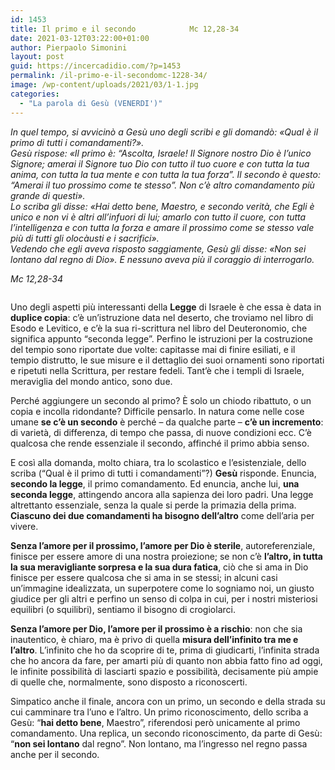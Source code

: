 ```yaml
---
id: 1453
title: Il primo e il secondo			Mc 12,28-34
date: 2021-03-12T03:22:00+01:00
author: Pierpaolo Simonini
layout: post
guid: https://incercadidio.com/?p=1453
permalink: /il-primo-e-il-secondomc-1228-34/
image: /wp-content/uploads/2021/03/1-1.jpg
categories:
  - "La parola di Gesù (VENERDI')"
---
```

_In quel tempo, si avvicinò a Gesù uno degli scribi e gli domandò: «Qual è il primo di tutti i comandamenti?».  
Gesù rispose: «Il primo è: &#8220;Ascolta, Israele! Il Signore nostro Dio è l&#8217;unico Signore; amerai il Signore tuo Dio con tutto il tuo cuore e con tutta la tua anima, con tutta la tua mente e con tutta la tua forza&#8221;. Il secondo è questo: &#8220;Amerai il tuo prossimo come te stesso&#8221;. Non c&#8217;è altro comandamento più grande di questi».  
Lo scriba gli disse: «Hai detto bene, Maestro, e secondo verità, che Egli è unico e non vi è altri all&#8217;infuori di lui; amarlo con tutto il cuore, con tutta l&#8217;intelligenza e con tutta la forza e amare il prossimo come se stesso vale più di tutti gli olocàusti e i sacrifici».  
Vedendo che egli aveva risposto saggiamente, Gesù gli disse: «Non sei lontano dal regno di Dio». E nessuno aveva più il coraggio di interrogarlo._

<p class="has-text-align-right">
  <em>Mc 12,28-34</em>
</p>

<div class="wp-block-image">
  <figure class="aligncenter size-large"><img src="blob:https://incercadidio.com/2a5f158a-74a3-4e44-a3fb-4e05c72ca6f1" alt="" /></figure>
</div>

Uno degli aspetti più interessanti della **Legge** di Israele è che essa è data in **duplice copia**: c’è un’istruzione data nel deserto, che troviamo nel libro di Esodo e Levitico, e c’è la sua ri-scrittura nel libro del Deuteronomio, che significa appunto “seconda legge”. Perfino le istruzioni per la costruzione del tempio sono riportate due volte: capitasse mai di finire esiliati, e il tempio distrutto, le sue misure e il dettaglio dei suoi ornamenti sono riportati e ripetuti nella Scrittura, per restare fedeli. Tant’è che i templi di Israele, meraviglia del mondo antico, sono due.

Perché aggiungere un secondo al primo? È solo un chiodo ribattuto, o un copia e incolla ridondante? Difficile pensarlo. In natura come nelle cose umane **se c’è un secondo** è perché – da qualche parte – **c’è un incremento**: di varietà, di differenza, di tempo che passa, di nuove condizioni ecc. C’è qualcosa che rende essenziale il secondo, affinché il primo abbia senso.

E così alla domanda, molto chiara, tra lo scolastico e l’esistenziale, dello scriba (“Qual è il primo di tutti i comandamenti”?) **Gesù** risponde. Enuncia, **secondo la legge**, il primo comandamento. Ed enuncia, anche lui, **una seconda legge**, attingendo ancora alla sapienza dei loro padri. Una legge altrettanto essenziale, senza la quale si perde la primazia della prima. **Ciascuno dei due comandamenti ha bisogno dell’altro** come dell’aria per vivere.

**Senza l’amore per il prossimo, l’amore per Dio è sterile**, autoreferenziale, finisce per essere amore di una nostra proiezione; se non c’è **l’altro, in tutta la sua meravigliante sorpresa e la sua dura fatica**, ciò che si ama in Dio finisce per essere qualcosa che si ama in se stessi; in alcuni casi un’immagine idealizzata, un superpotere come lo sogniamo noi, un giusto giudice per gli altri e perfino un senso di colpa in cui, per i nostri misteriosi equilibri (o squilibri), sentiamo il bisogno di crogiolarci.

**Senza l’amore per Dio, l’amore per il prossimo è a rischio**: non che sia inautentico, è chiaro, ma è privo di quella **misura dell’infinito tra me e l’altro**. L’infinito che ho da scoprire di te, prima di giudicarti, l’infinita strada che ho ancora da fare, per amarti più di quanto non abbia fatto fino ad oggi, le infinite possibilità di lasciarti spazio e possibilità, decisamente più ampie di quelle che, normalmente, sono disposto a riconoscerti.

Simpatico anche il finale, ancora con un primo, un secondo e della strada su cui camminare tra l’uno e l’altro. Un primo riconoscimento, dello scriba a Gesù: “**hai detto bene**, Maestro”, riferendosi però unicamente al primo comandamento. Una replica, un secondo riconoscimento, da parte di Gesù: “**non sei lontano** dal regno”. Non lontano, ma l’ingresso nel regno passa anche per il secondo.